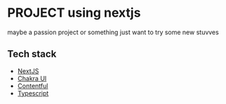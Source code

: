 # PROJECT using nextjs
maybe a passion project or something just want to try some new stuvves


## Tech stack
- [NextJS](https://nextjs.org/)
- [Chakra UI](https://chakra-ui.com/)
- [Contentful](https://www.contentful.com/)
- [Typescript](https://www.typescriptlang.org/)
